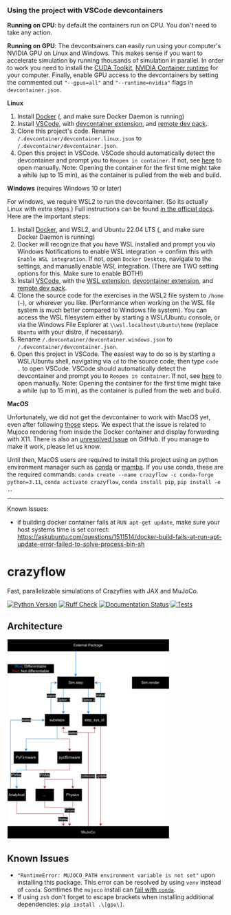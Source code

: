 ### Using the project with VSCode devcontainers

**Running on CPU**: by default the containers run on CPU. You don't need to take any action.

**Running on GPU**: The devcontsainers can easily run using your computer's NVIDIA GPU on Linux and Windows. This makes sense if you want to accelerate simulation by running thousands of simulation in parallel. In order to work you need to install the [CUDA Toolkit](https://developer.nvidia.com/cuda-downloads?target_os=Linux&target_arch=x86_64&Distribution=WSL-Ubuntu&target_version=2.0&target_type=deb_local), [NVIDIA Container runtime](https://developer.nvidia.com/container-runtime) for your computer. Finally, enable GPU access to the devcontainers by setting the commented out `"--gpus=all"` and `"--runtime=nvidia"` flags in `devcontainer.json`. 


**Linux**

1. Install [Docker](https://docs.docker.com/engine/install/) (, and make sure Docker Daemon is running)
2. Install [VSCode](https://code.visualstudio.com/), with [devcontainer extension](https://marketplace.visualstudio.com/items?itemName=ms-vscode-remote.remote-containers), and [remote dev pack](https://marketplace.visualstudio.com/items?itemName=ms-azuretools.vscode-docker).
3. Clone this project's code. Rename `/.devcontainer/devcontainer.linux.json` to `/.devcontainer/devcontainer.json`.
4. Open this project in VSCode. VSCode should automatically detect the devcontainer and prompt you to `Reopen in container`. If not, see [here](https://code.visualstudio.com/docs/devcontainers/containers#_quick-start-open-an-existing-folder-in-a-container) to open manually. Note: Opening the container for the first time might take a while (up to 15 min), as the container is pulled from the web and build.

**Windows** (requires Windows 10 or later)

For windows, we require WSL2 to run the devcontainer. (So its actually Linux with extra steps.) Full instructions can be found [in the official docs](https://code.visualstudio.com/blogs/2020/07/01/containers-wsl#_getting-started). Here are the important steps:
1. Install [Docker](https://docs.docker.com/desktop/setup/install/windows-install/), and WSL2, and Ubuntu 22.04 LTS (, and make sure Docker Daemon is running)
2. Docker will recognize that you have WSL installed and prompt you via Windows Notifications to enable WSL integration -> confirm this with `Enable WSL integration`. If not, open `Docker Desktop`, navigate to the settings, and manually enable WSL integration. (There are TWO setting options for this. Make sure to enable BOTH!)
3. Install [VSCode](https://code.visualstudio.com/), with the [WSL extension](https://marketplace.visualstudio.com/items?itemName=ms-vscode-remote.remote-wsl), [devcontainer extension](https://marketplace.visualstudio.com/items?itemName=ms-vscode-remote.remote-containers), and [remote dev pack](https://marketplace.visualstudio.com/items?itemName=ms-azuretools.vscode-docker).
4. Clone the source code for the exercises in the WSL2 file system to `/home` (`~`), or wherever you like. (Performance when working on the WSL file system is much better compared to Windows file system). You can access the WSL filesystem either by starting a WSL/Ubuntu console, or via the Windows File Explorer at `\\wsl.localhost\Ubuntu\home` (replace `Ubuntu` with your distro, if necessary).
7. Rename `/.devcontainer/devcontainer.windows.json` to `/.devcontainer/devcontainer.json`.
8. Open this project in VSCode. The easiest way to do so is by starting a WSL/Ubuntu shell, navigating via `cd` to the source code, then type `code .` to open VSCode. VSCode should automatically detect the devcontainer and prompt you to `Reopen in container`. If not, see [here](https://code.visualstudio.com/docs/devcontainers/containers#_quick-start-open-an-existing-folder-in-a-container) to open manually. Note: Opening the container for the first time might take a while (up to 15 min), as the container is pulled from the web and build.


**MacOS**

Unfortunately, we did not get the devcontainer to work with MacOS yet, even after following [those](https://gist.github.com/sorny/969fe55d85c9b0035b0109a31cbcb088) steps. We expect that the issue is related to Mujoco rendering from inside the Docker container and display forwarding with X11. There is also an [unresolved Issue](https://github.com/google-deepmind/mujoco/issues/1047) on GitHub. If you manage to make it work, please let us know.

Until then, MacOS users are required to install this project using an python environment manager such as [conda](https://docs.anaconda.com/anaconda/install/) or [mamba](https://mamba.readthedocs.io/en/latest/). If you use conda, these are the required commands: ```conda create --name crazyflow -c conda-forge python=3.11```, ```conda activate crazyflow```, ```conda install pip```, ```pip install -e .```.

____________

Known Issues:
   - if building docker container fails at `RUN apt-get update`, make sure your host systems time is set correct: https://askubuntu.com/questions/1511514/docker-build-fails-at-run-apt-update-error-failed-to-solve-process-bin-sh

# crazyflow
Fast, parallelizable simulations of Crazyflies with JAX and MuJoCo.

[![Python Version]][Python Version URL] [![Ruff Check]][Ruff Check URL] [![Documentation Status]][Documentation Status URL] [![Tests]][Tests URL]

[Python Version]: https://img.shields.io/badge/python-3.10+-blue.svg
[Python Version URL]: https://www.python.org

[Ruff Check]: https://github.com/utiasDSL/crazyflow/actions/workflows/ruff.yml/badge.svg?style=flat-square
[Ruff Check URL]: https://github.com/utiasDSL/crazyflow/actions/workflows/ruff.yml

[Documentation Status]: https://readthedocs.org/projects/crazyflow/badge/?version=latest
[Documentation Status URL]: https://crazyflow.readthedocs.io/en/latest/?badge=latest

[Tests]: https://github.com/utiasDSL/crazyflow/actions/workflows/testing.yml/badge.svg
[Tests URL]: https://github.com/utiasDSL/crazyflow/actions/workflows/testing.yml


## Architecture

<img src="/docs/img/architecture.png" width="75%" alt="Architecture">


## Known Issues
- `"RuntimeError: MUJOCO_PATH environment variable is not set"` upon installing this package. This error can be resolved by using `venv` instead of `conda`. Somtimes the `mujoco` install can [fail with `conda`](https://github.com/google-deepmind/mujoco/issues/1004).
- If using `zsh` don't forget to escape brackets when installing additional dependencies: `pip install .\[gpu\]`.
